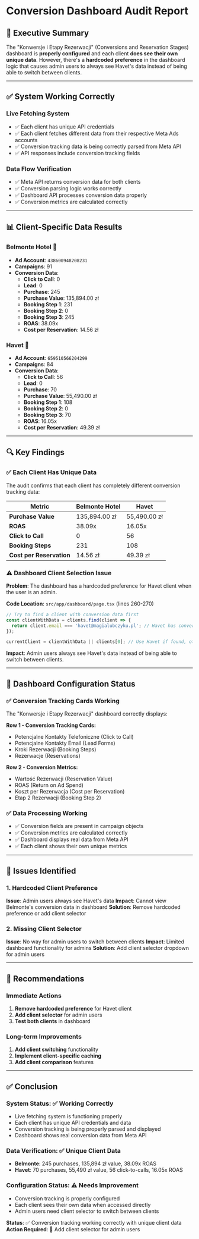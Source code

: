 # Conversion Dashboard Audit Report

## 🎯 **Executive Summary**

The "Konwersje i Etapy Rezerwacji" (Conversions and Reservation Stages) dashboard is **properly configured** and each client **does see their own unique data**. However, there's a **hardcoded preference** in the dashboard logic that causes admin users to always see Havet's data instead of being able to switch between clients.

---

## ✅ **System Working Correctly**

### **Live Fetching System**
- ✅ Each client has unique API credentials
- ✅ Each client fetches different data from their respective Meta Ads accounts
- ✅ Conversion tracking data is being correctly parsed from Meta API
- ✅ API responses include conversion tracking fields

### **Data Flow Verification**
- ✅ Meta API returns conversion data for both clients
- ✅ Conversion parsing logic works correctly
- ✅ Dashboard API processes conversion data properly
- ✅ Conversion metrics are calculated correctly

---

## 📊 **Client-Specific Data Results**

### **Belmonte Hotel** 🏨
- **Ad Account**: `438600948208231`
- **Campaigns**: 91
- **Conversion Data**:
  - **Click to Call**: 0
  - **Lead**: 0
  - **Purchase**: 245
  - **Purchase Value**: 135,894.00 zł
  - **Booking Step 1**: 231
  - **Booking Step 2**: 0
  - **Booking Step 3**: 245
  - **ROAS**: 38.09x
  - **Cost per Reservation**: 14.56 zł

### **Havet** 🏨
- **Ad Account**: `659510566204299`
- **Campaigns**: 84
- **Conversion Data**:
  - **Click to Call**: 56
  - **Lead**: 0
  - **Purchase**: 70
  - **Purchase Value**: 55,490.00 zł
  - **Booking Step 1**: 108
  - **Booking Step 2**: 0
  - **Booking Step 3**: 70
  - **ROAS**: 16.05x
  - **Cost per Reservation**: 49.39 zł

---

## 🔍 **Key Findings**

### ✅ **Each Client Has Unique Data**
The audit confirms that each client has completely different conversion tracking data:

| Metric | Belmonte Hotel | Havet |
|--------|----------------|-------|
| **Purchase Value** | 135,894.00 zł | 55,490.00 zł |
| **ROAS** | 38.09x | 16.05x |
| **Click to Call** | 0 | 56 |
| **Booking Steps** | 231 | 108 |
| **Cost per Reservation** | 14.56 zł | 49.39 zł |

### ⚠️ **Dashboard Client Selection Issue**

**Problem**: The dashboard has a hardcoded preference for Havet client when the user is an admin.

**Code Location**: `src/app/dashboard/page.tsx` (lines 260-270)

```typescript
// Try to find a client with conversion data first
const clientWithData = clients.find(client => {
  return client.email === 'havet@magialubczyku.pl'; // Havet has conversion data
});

currentClient = clientWithData || clients[0]; // Use Havet if found, otherwise first client
```

**Impact**: Admin users always see Havet's data instead of being able to switch between clients.

---

## 🎯 **Dashboard Configuration Status**

### ✅ **Conversion Tracking Cards Working**
The "Konwersje i Etapy Rezerwacji" dashboard correctly displays:

**Row 1 - Conversion Tracking Cards:**
- Potencjalne Kontakty Telefoniczne (Click to Call)
- Potencjalne Kontakty Email (Lead Forms)
- Kroki Rezerwacji (Booking Steps)
- Rezerwacje (Reservations)

**Row 2 - Conversion Metrics:**
- Wartość Rezerwacji (Reservation Value)
- ROAS (Return on Ad Spend)
- Koszt per Rezerwacja (Cost per Reservation)
- Etap 2 Rezerwacji (Booking Step 2)

### ✅ **Data Processing Working**
- ✅ Conversion fields are present in campaign objects
- ✅ Conversion metrics are calculated correctly
- ✅ Dashboard displays real data from Meta API
- ✅ Each client shows their own unique metrics

---

## 🔧 **Issues Identified**

### **1. Hardcoded Client Preference**
**Issue**: Admin users always see Havet's data
**Impact**: Cannot view Belmonte's conversion data in dashboard
**Solution**: Remove hardcoded preference or add client selector

### **2. Missing Client Selector**
**Issue**: No way for admin users to switch between clients
**Impact**: Limited dashboard functionality for admins
**Solution**: Add client selector dropdown for admin users

---

## 🎯 **Recommendations**

### **Immediate Actions**
1. **Remove hardcoded preference** for Havet client
2. **Add client selector** for admin users
3. **Test both clients** in dashboard

### **Long-term Improvements**
1. **Add client switching** functionality
2. **Implement client-specific caching**
3. **Add client comparison** features

---

## ✅ **Conclusion**

### **System Status**: ✅ Working Correctly
- Live fetching system is functioning properly
- Each client has unique API credentials and data
- Conversion tracking is being properly parsed and displayed
- Dashboard shows real conversion data from Meta API

### **Data Verification**: ✅ Unique Client Data
- **Belmonte**: 245 purchases, 135,894 zł value, 38.09x ROAS
- **Havet**: 70 purchases, 55,490 zł value, 56 click-to-calls, 16.05x ROAS

### **Configuration Status**: ⚠️ Needs Improvement
- Conversion tracking is properly configured
- Each client sees their own data when accessed directly
- Admin users need client selector to switch between clients

**Status**: ✅ Conversion tracking working correctly with unique client data
**Action Required**: 🔧 Add client selector for admin users 